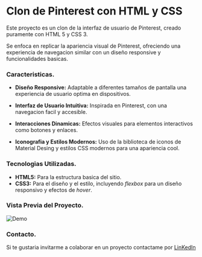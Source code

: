 # Clon de Pinterest con HTML y CSS

Este proyecto es un clon de la interfaz de usuario de Pinterest, creado puramente con HTML 5 y CSS 3.

Se enfoca en replicar la apariencia visual de Pinterest, ofreciendo una experiencia de navegacion similar con un diseño responsive y funcionalidades basicas.

### Caracteristicas.

* **Diseño Responsive:** Adaptable a diferentes tamaños de pantalla una experiencia de usuario optima en dispositivos.

* **Interfaz de Usuario Intuitiva:** Inspirada en Pinterest, con una navegacion facil y accesible. 

* **Interacciones Dinamicas:** Efectos visuales para elementos interactivos como botones y enlaces.

* **Iconografia y Estilos Modernos:** Uso de la biblioteca de iconos de Material Desing y estilos CSS modernos para una apariencia cool.

### Tecnologias Utilizadas.
+ **HTML5:** Para la estructura basica del sitio.
+ **CSS3:** Para el diseño y el estilo, incluyendo _flexbox_ para un diseño responsivo y efectos de _hover_.

### Vista Previa del Proyecto.
![Demo](mis_imagenes/pinterest_scree.png) 
      
### Contacto.
Si te gustaria invitarme a colaborar en un proyecto contactame por [LinKedIn](https://www.linkedin.com/in/elisa-lopez-193b3528b?utm_source=share&utm_campaign=share_via&utm_content=profile&utm_medium=android_app)
